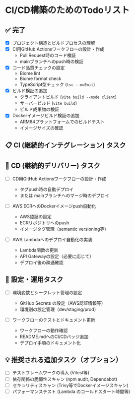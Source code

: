# CI/CD構築のためのTodoリスト

## ✅ 完了
- [x] プロジェクト構造とビルドプロセスの理解
- [x] CI用GitHub Actionsワークフローの設計・作成
  - Pull Request時のコード検証
  - mainブランチへのpush時の検証
- [x] コード品質チェックの設定
  - Biome lint
  - Biome format check
  - TypeScript型チェック (`tsc --noEmit`)
- [x] ビルド検証の追加
  - クライアントビルド (`vite build --mode client`)
  - サーバービルド (`vite build`)
  - ビルド成果物の検証
- [x] Dockerイメージビルド検証の追加
  - ARM64プラットフォームでのビルドテスト
  - イメージサイズの確認

## 📋 CI (継続的インテグレーション) タスク

## 🚀 CD (継続的デリバリー) タスク

- [ ] CD用GitHub Actionsワークフローの設計・作成
  - タグpush時の自動デプロイ
  - または mainブランチへのマージ時のデプロイ

- [ ] AWS ECRへのDockerイメージpush自動化
  - AWS認証の設定
  - ECRリポジトリへのpush
  - イメージタグ管理（semantic versioning等）

- [ ] AWS Lambdaへのデプロイ自動化の実装
  - Lambda関数の更新
  - API Gatewayの設定（必要に応じて）
  - デプロイ後の疎通確認

## 🔧 設定・運用タスク

- [ ] 環境変数とシークレット管理の設定
  - GitHub Secrets の設定（AWS認証情報等）
  - 環境別の設定管理（dev/staging/prod）

- [ ] ワークフローのテストとドキュメント更新
  - ワークフローの動作確認
  - README.mdへのCI/CDバッジ追加
  - デプロイ手順のドキュメント化

## 💡 推奨される追加タスク（オプション）

- [ ] テストフレームワークの導入 (Vitest等)
- [ ] 依存関係の脆弱性スキャン (npm audit, Dependabot)
- [ ] セキュリティスキャン (Trivy等でDockerイメージスキャン)
- [ ] パフォーマンステスト (Lambda のコールドスタート時間等)
